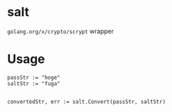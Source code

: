 # salt
`golang.org/x/crypto/scrypt` wrapper

# Usage

```
passStr := "hoge"
saltStr := "fuga"


convertedStr, err := salt.Convert(passStr, saltStr)
```
